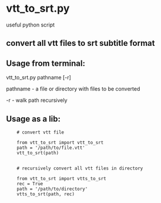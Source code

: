 # vtt_to_srt.py

useful python script

## convert all vtt files to srt subtitle format

Usage from terminal:
----------

vtt_to_srt.py pathname [-r]
	
pathname - a file or directory with files to be converted 

-r       - walk path recursively                          

Usage as a lib:
----------

		# convert vtt file
		
		from vtt_to_srt import vtt_to_srt
		path = '/path/to/file.vtt'
		vtt_to_srt(path)
		
		
		# recursively convert all vtt files in directory
		
		from vtt_to_srt import vtts_to_srt
		rec = True
		path = '/path/to/directory'
		vtts_to_srt(path, rec)

